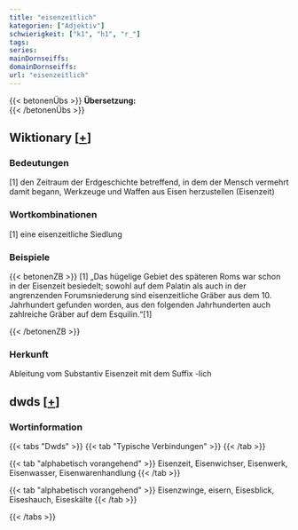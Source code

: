 ```yaml
---
title: "eisenzeitlich"
kategorien: ["Adjektiv"]
schwierigkeit: ["k1", "h1", "r_"]
tags:
series:
mainDornseiffs:
domainDornseiffs:
url: "eisenzeitlich"
---
```


{{< betonenÜbs >}}
**Übersetzung:**  
{{< /betonenÜbs >}}

## Wiktionary [[+](https://de.wiktionary.org/wiki/eisenzeitlich)]

### Bedeutungen
[1] den Zeitraum der Erdgeschichte betreffend, in dem der Mensch vermehrt damit begann, Werkzeuge und Waffen aus Eisen herzustellen (Eisenzeit)  

### Wortkombinationen
[1] eine eisenzeitliche Siedlung  

### Beispiele
{{< betonenZB >}}
[1] „Das hügelige Gebiet des späteren Roms war schon in der Eisenzeit besiedelt; sowohl auf dem Palatin als auch in der angrenzenden Forumsniederung sind eisenzeitliche Gräber aus dem 10. Jahrhundert gefunden worden, aus den folgenden Jahrhunderten auch zahlreiche Gräber auf dem Esquilin.“[1]  

{{< /betonenZB >}}
### Herkunft
Ableitung vom Substantiv Eisenzeit mit dem Suffix -lich  



## dwds [[+](https://www.dwds.de/wb/eisenzeitlich)]

### Wortinformation
{{< tabs "Dwds" >}}
{{< tab "Typische Verbindungen" >}}
{{< /tab >}}

{{< tab "alphabetisch vorangehend" >}}
Eisenzeit, Eisenwichser, Eisenwerk, Eisenwasser, Eisenwarenhandlung
{{< /tab >}}

{{< tab "alphabetisch vorangehend" >}}
Eisenzwinge, eisern, Eisesblick, Eiseshauch, Eiseskälte
{{< /tab >}}

{{< /tabs >}}

